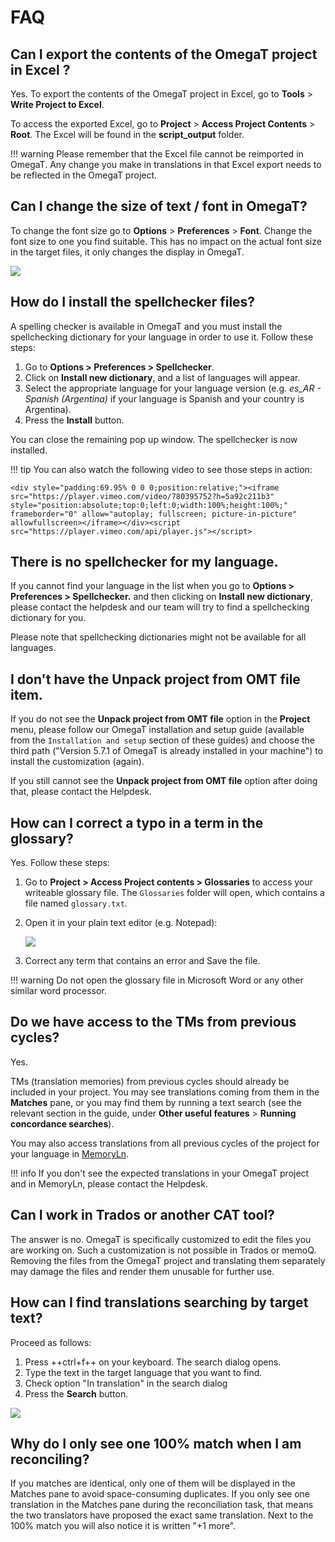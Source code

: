 # FAQ

<!-- 
## [ALL] How can I contact the helpdesk ?

To contact the OmegaT helpdesk for OmegaT related questions:

  * go to [https://pisa.capstan.be](https://pisa.capstan.be) (if you work on PISA) or [https://piaac.capstan.be](https://piaac.capstan.be) (if you work on PIAAC)

![](../_assets/img/helpdesk_info.jpg)

  * Click on **Sign in** on the top right corner
  * Press **Log in with PISA-ETS** (if you work on PISA) or **Log in with PIAAC-ETS** (if you work on PIAAC)

![](../_assets/img/log-in.jpg)

  * Enter your portal credentials (the same ones you use to preview the units on the portal). If you don't have your portal credentials, please contact your NPM or PM (if you are a cApStAn verifier)
  * Click on OmegaT Helpdesk
  * Replace the default email with your real email as explained 
  * Explain your issue clearly in the Description field, write a short summary of your issue in the Subject field and attach any files you want to illustrate the issue. 

All the above steps are also described in the following  
-->

<!-- unnecessary because the "country's version" will always be available in the mapped repo in PISA 2025

## [VER] How can I make sure I always see the country's version in the Fuzzy matches pane ?

Before you make any changes in the project, press ++ctrl+D++ on your keyboard to generate the target files. Then go to **Project>Access project contents>root**. 

You will see 3 different translation memories (.tmx) files. Copy the last one ending with "-omegat.tmx" and paste it in the **tm** folder. 

![](../_assets/img/faq_tm_copy.jpg)
-->

<!-- this does not belong in an omegat guide...

## It's been 2 days and I haven't received a notification about a reply to my ticket. Is this normal ?

This is not normal. Our policy is to reply to tickets within a maximum of 48 working hours. If you haven't received a notification, it is possible that you have not changed the e-mail address on the helpdesk. When you send us a ticket please make sure to click on the "Change Email" button. 

![](../_assets/img/qa03_change_e-mail.jpg)

Replace the fictitious e-mail TRANSLATOR_LLL_00x@project.ets.org with your real e-mail address.

![](../_assets/img/qa04_changed.jpg)

You can also change your e-mail information by click in the top right menu after logging in.

![](../_assets/img/qa05_emailmenu.jpg)
-->



<!-- topic:export -->
## Can I export the contents of the OmegaT project in Excel ?

Yes. To export the contents of the OmegaT project in Excel, go to **Tools** > **Write Project to Excel**.

To access the exported Excel, go to **Project** > **Access Project Contents** > **Root**. The Excel will be found in the **script_output** folder.

!!! warning 
    Please remember that the Excel file cannot be reimported in OmegaT. Any change you make in translations in that Excel export needs to be reflected in the OmegaT project.



<!-- topic:font -->
## Can I change the size of text / font in OmegaT?

To change the font size go to **Options** > **Preferences** > **Font**. 
Change the font size to one you find suitable. This has no impact on the actual font size in the target files, it only changes the display in OmegaT.

![](../_assets/img/qa01_font.jpg)



<!-- topic:checks -->
## How do I install the spellchecker files?

A spelling checker is available in OmegaT and you must install the spellchecking dictionary for your language in order to use it. Follow these steps: 

1. Go to **Options > Preferences > Spellchecker**.
2. Click on **Install new dictionary**, and a list of languages will appear.
3. Select the appropriate language for your language version (e.g. *es_AR - Spanish (Argentina)* if your language is Spanish and your country is Argentina). 
4. Press the **Install** button.

You can close the remaining pop up window. The spellchecker is now installed.

!!! tip
    You can also watch the following video to see those steps in action:

    <div style="padding:69.95% 0 0 0;position:relative;"><iframe src="https://player.vimeo.com/video/780395752?h=5a92c211b3" style="position:absolute;top:0;left:0;width:100%;height:100%;" frameborder="0" allow="autoplay; fullscreen; picture-in-picture" allowfullscreen></iframe></div><script src="https://player.vimeo.com/api/player.js"></script>

<!-- ![](../_assets/img/qa_02_spellcheck.jpg) -->

<!-- You should see the URL `[https://cat.capstan.be/OmegaT/hunspell/](https://cat.capstan.be/OmegaT/hunspell/)`. -->



<!-- topic:config -->
## There is no spellchecker for my language. 

If you cannot find your language in the list when you go to **Options > Preferences > Spellchecker.** and then clicking on **Install new dictionary**, please contact the helpdesk and our team will try to find a spellchecking dictionary for you.

Please note that spellchecking dictionaries might not be available for all languages.



<!-- topic:config -->
## I don't have the **Unpack project from OMT file** item. 

If you do not see the **Unpack project from OMT file** option in the **Project** menu, please follow our OmegaT installation and setup guide (available from the `Installation and setup` section of these guides) and choose the third path ("Version 5.7.1 of OmegaT is already installed in your machine") to install the customization (again).

If you still cannot see the **Unpack project from OMT file** option after doing that, please contact the Helpdesk.



<!-- 
## When I translate, I like to overwrite the source text with the target. Can I insert the source text in the target segment automatically and then start translating?

The answer is yes. To do so, go to **Options>Editor** in OmegaT. Then tick the option "Insert the source text" and press OK. 

![](../_assets/img/qa06_editor_up.jpg) 

In OmegaT, when you navigate from one segment to another, the source text will be automatically inserted each time. 
-->


<!-- topic:glossary -->
## How can I correct a typo in a term in the glossary?

Yes. Follow these steps: 

1. Go to **Project > Access Project contents > Glossaries** to access your writeable glossary file. The `Glossaries` folder will open, which contains a file named `glossary.txt`. 
2. Open it in your plain text editor (e.g. Notepad):

    ![](../_assets/img/qa07_glossary_correct.jpg)

3. Correct any term that contains an error and Save the file. 

!!! warning
    Do not open the glossary file in Microsoft Word or any other similar word processor.



<!-- topic:TMs -->
## Do we have access to the TMs from previous cycles?

Yes. 

TMs (translation memories) from previous cycles should already be included in your project. You may see translations coming from them in the **Matches** pane, or you may find them by running a text search (see the relevant section in the guide, under **Other useful features** > **Running concordance searches**).

You may also access translations from all previous cycles of the project for your language in  [MemoryLn](https://capps.capstan.be/memoryln.php).

!!! info
    If you don't see the expected translations in your OmegaT project and in MemoryLn, please contact the Helpdesk.



<!--
## Is it possible to access MemoryLn with a translator account?

The answer is yes. MemoryLn can be accessed by logging in to the portal. If you have portal credentials you can access MemoryLn for your language by default, independently of the role you have in the project.
-->


<!-- topic:export -->
## Can I work in Trados or another CAT tool?

The answer is no. OmegaT is specifically customized to edit the files you are working on. Such a customization is not possible in Trados or memoQ. Removing the files from the OmegaT project and translating them separately may damage the files and render them unusable for further use.


<!-- topic:search -->
## How can I find translations searching by target text?

Proceed as follows: 

1. Press ++ctrl+f++ on your keyboard. The search dialog opens. 
2. Type the text in the target language that you want to find.
3. Check option "In translation" in the search dialog
3. Press the **Search** button. 

![](../_assets/img/search_chinese.jpg)



<!-- topic:x -->
## Why do I only see one 100% match when I am reconciling?

If you matches are identical, only one of them will be displayed in the Matches pane to avoid space-consuming duplicates. If you only see one translation in the Matches pane during the reconciliation task, that means the two translators have proposed the exact same translation. Next to the 100% match you will also notice it is written "+1 more".



<!-- 
## Why is my OMT package rejected in the portal and how I can fix it?

It is required that all segments are translated at the end of both translation and reconciliation tasks. To ensure this is the case, uploaded projects are checked for completion in every workflow step when you try to finish the task. If it is detected that some segments are not translated in the project, it is not possible to finish the task. 

How do you know whether all segments are translated in your project? You can go to **Tools > Statistics** to obtain a report of the project statistics. If the "Remaining" or "Unique remaining" rows do not show "0", that means that some segments are not translated. Also, if you press shortcut ++ctrl+u++, OmegaT will open the next untranslated segment.

How can you fix this? You guessed it! Translate all remaining segments, then export the OMT package again, upload it again and then try to finis the task again. 
-->

<!-- todo: 
- move the search to its own section
>